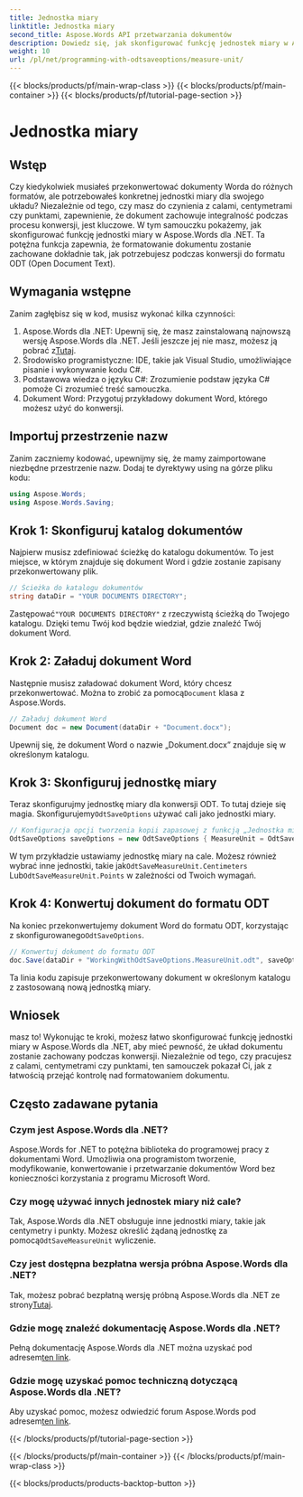 ```yaml
---
title: Jednostka miary
linktitle: Jednostka miary
second_title: Aspose.Words API przetwarzania dokumentów
description: Dowiedz się, jak skonfigurować funkcję jednostek miary w Aspose.Words dla platformy .NET, aby zachować formatowanie dokumentu podczas konwersji ODT.
weight: 10
url: /pl/net/programming-with-odtsaveoptions/measure-unit/
---
```


{{< blocks/products/pf/main-wrap-class >}}
{{< blocks/products/pf/main-container >}}
{{< blocks/products/pf/tutorial-page-section >}}

# Jednostka miary

## Wstęp

Czy kiedykolwiek musiałeś przekonwertować dokumenty Worda do różnych formatów, ale potrzebowałeś konkretnej jednostki miary dla swojego układu? Niezależnie od tego, czy masz do czynienia z calami, centymetrami czy punktami, zapewnienie, że dokument zachowuje integralność podczas procesu konwersji, jest kluczowe. W tym samouczku pokażemy, jak skonfigurować funkcję jednostki miary w Aspose.Words dla .NET. Ta potężna funkcja zapewnia, że formatowanie dokumentu zostanie zachowane dokładnie tak, jak potrzebujesz podczas konwersji do formatu ODT (Open Document Text).

## Wymagania wstępne

Zanim zagłębisz się w kod, musisz wykonać kilka czynności:

1. Aspose.Words dla .NET: Upewnij się, że masz zainstalowaną najnowszą wersję Aspose.Words dla .NET. Jeśli jeszcze jej nie masz, możesz ją pobrać z[Tutaj](https://releases.aspose.com/words/net/).
2. Środowisko programistyczne: IDE, takie jak Visual Studio, umożliwiające pisanie i wykonywanie kodu C#.
3. Podstawowa wiedza o języku C#: Zrozumienie podstaw języka C# pomoże Ci zrozumieć treść samouczka.
4. Dokument Word: Przygotuj przykładowy dokument Word, którego możesz użyć do konwersji.

## Importuj przestrzenie nazw

Zanim zaczniemy kodować, upewnijmy się, że mamy zaimportowane niezbędne przestrzenie nazw. Dodaj te dyrektywy using na górze pliku kodu:

```csharp
using Aspose.Words;
using Aspose.Words.Saving;
```

## Krok 1: Skonfiguruj katalog dokumentów

Najpierw musisz zdefiniować ścieżkę do katalogu dokumentów. To jest miejsce, w którym znajduje się dokument Word i gdzie zostanie zapisany przekonwertowany plik.

```csharp
// Ścieżka do katalogu dokumentów
string dataDir = "YOUR DOCUMENTS DIRECTORY";
```

 Zastępować`"YOUR DOCUMENTS DIRECTORY"` z rzeczywistą ścieżką do Twojego katalogu. Dzięki temu Twój kod będzie wiedział, gdzie znaleźć Twój dokument Word.

## Krok 2: Załaduj dokument Word

 Następnie musisz załadować dokument Word, który chcesz przekonwertować. Można to zrobić za pomocą`Document` klasa z Aspose.Words.

```csharp
// Załaduj dokument Word
Document doc = new Document(dataDir + "Document.docx");
```

Upewnij się, że dokument Word o nazwie „Dokument.docx” znajduje się w określonym katalogu.

## Krok 3: Skonfiguruj jednostkę miary

 Teraz skonfigurujmy jednostkę miary dla konwersji ODT. To tutaj dzieje się magia. Skonfigurujemy`OdtSaveOptions` używać cali jako jednostki miary.

```csharp
// Konfiguracja opcji tworzenia kopii zapasowej z funkcją „Jednostka miary”
OdtSaveOptions saveOptions = new OdtSaveOptions { MeasureUnit = OdtSaveMeasureUnit.Inches };
```

 W tym przykładzie ustawiamy jednostkę miary na cale. Możesz również wybrać inne jednostki, takie jak`OdtSaveMeasureUnit.Centimeters` Lub`OdtSaveMeasureUnit.Points` w zależności od Twoich wymagań.

## Krok 4: Konwertuj dokument do formatu ODT

 Na koniec przekonwertujemy dokument Word do formatu ODT, korzystając z skonfigurowanego`OdtSaveOptions`.

```csharp
// Konwertuj dokument do formatu ODT
doc.Save(dataDir + "WorkingWithOdtSaveOptions.MeasureUnit.odt", saveOptions);
```

Ta linia kodu zapisuje przekonwertowany dokument w określonym katalogu z zastosowaną nową jednostką miary.

## Wniosek

masz to! Wykonując te kroki, możesz łatwo skonfigurować funkcję jednostki miary w Aspose.Words dla .NET, aby mieć pewność, że układ dokumentu zostanie zachowany podczas konwersji. Niezależnie od tego, czy pracujesz z calami, centymetrami czy punktami, ten samouczek pokazał Ci, jak z łatwością przejąć kontrolę nad formatowaniem dokumentu.

## Często zadawane pytania

### Czym jest Aspose.Words dla .NET?
Aspose.Words for .NET to potężna biblioteka do programowej pracy z dokumentami Word. Umożliwia ona programistom tworzenie, modyfikowanie, konwertowanie i przetwarzanie dokumentów Word bez konieczności korzystania z programu Microsoft Word.

### Czy mogę używać innych jednostek miary niż cale?
 Tak, Aspose.Words dla .NET obsługuje inne jednostki miary, takie jak centymetry i punkty. Możesz określić żądaną jednostkę za pomocą`OdtSaveMeasureUnit` wyliczenie.

### Czy jest dostępna bezpłatna wersja próbna Aspose.Words dla .NET?
 Tak, możesz pobrać bezpłatną wersję próbną Aspose.Words dla .NET ze strony[Tutaj](https://releases.aspose.com/).

### Gdzie mogę znaleźć dokumentację Aspose.Words dla .NET?
 Pełną dokumentację Aspose.Words dla .NET można uzyskać pod adresem[ten link](https://reference.aspose.com/words/net/).

### Gdzie mogę uzyskać pomoc techniczną dotyczącą Aspose.Words dla .NET?
 Aby uzyskać pomoc, możesz odwiedzić forum Aspose.Words pod adresem[ten link](https://forum.aspose.com/c/words/8).

{{< /blocks/products/pf/tutorial-page-section >}}

{{< /blocks/products/pf/main-container >}}
{{< /blocks/products/pf/main-wrap-class >}}

{{< blocks/products/products-backtop-button >}}
